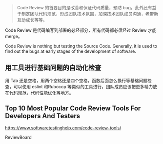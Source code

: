 > Code Review 的首要目的是改善和保证代码质量，预防 bug。此外还有益于制定团队代码规范，形成团队技术氛围，加深技术团队成员沟通，老带新互助成长等等。

Code Review 是代码编写到部署的必经部分，所有代码都必须经过 Review 才能 merge。

Code Review is nothing but testing the Source Code. Generally, it is used to find out the bugs at early stages of the development of software.

## 用工具进行基础问题的自动化检查
用 Tab 还是空格，用两个空格还是四个空格，函数后面怎么换行等基础问题检查，可以使用 eslint 和Rubocop 等类似的工具进行，团队成员应该把更多精力放在代码规范，代码性能优化等地方。

## Top 10 Most Popular Code Review Tools For Developers And Testers
https://www.softwaretestinghelp.com/code-review-tools/

ReviewBoard
